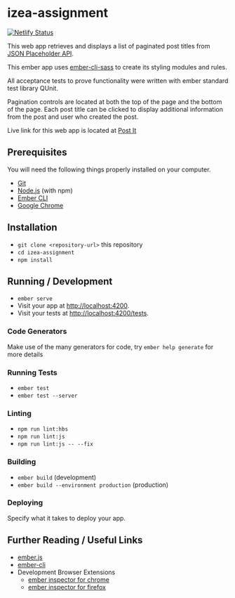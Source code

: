 # izea-assignment
[![Netlify Status](https://api.netlify.com/api/v1/badges/a0a4b40d-f3fb-47ab-9007-e12d55e23d5e/deploy-status)](https://app.netlify.com/sites/paginated-posts/deploys)

This web app retrieves and displays a list of paginated post titles from [JSON Placeholder API](https://jsonplaceholder.typicode.com/). 

This ember app uses [ember-cli-sass](https://github.com/aexmachina/ember-cli-sass) to create its styling modules and rules.

All acceptance tests to prove functionality were written with ember standard test library QUnit.

Pagination controls are located at both the top of the page and the bottom of the page. 
Each post title can be clicked to display additional information from the post and user who created the post.

Live link for this web app is located at [Post It](https://paginated-posts.netlify.com/)

## Prerequisites

You will need the following things properly installed on your computer.

* [Git](https://git-scm.com/)
* [Node.js](https://nodejs.org/) (with npm)
* [Ember CLI](https://ember-cli.com/)
* [Google Chrome](https://google.com/chrome/)

## Installation

* `git clone <repository-url>` this repository
* `cd izea-assignment`
* `npm install`

## Running / Development

* `ember serve`
* Visit your app at [http://localhost:4200](http://localhost:4200).
* Visit your tests at [http://localhost:4200/tests](http://localhost:4200/tests).

### Code Generators

Make use of the many generators for code, try `ember help generate` for more details

### Running Tests

* `ember test`
* `ember test --server`

### Linting

* `npm run lint:hbs`
* `npm run lint:js`
* `npm run lint:js -- --fix`

### Building

* `ember build` (development)
* `ember build --environment production` (production)

### Deploying

Specify what it takes to deploy your app.

## Further Reading / Useful Links

* [ember.js](https://emberjs.com/)
* [ember-cli](https://ember-cli.com/)
* Development Browser Extensions
  * [ember inspector for chrome](https://chrome.google.com/webstore/detail/ember-inspector/bmdblncegkenkacieihfhpjfppoconhi)
  * [ember inspector for firefox](https://addons.mozilla.org/en-US/firefox/addon/ember-inspector/)
